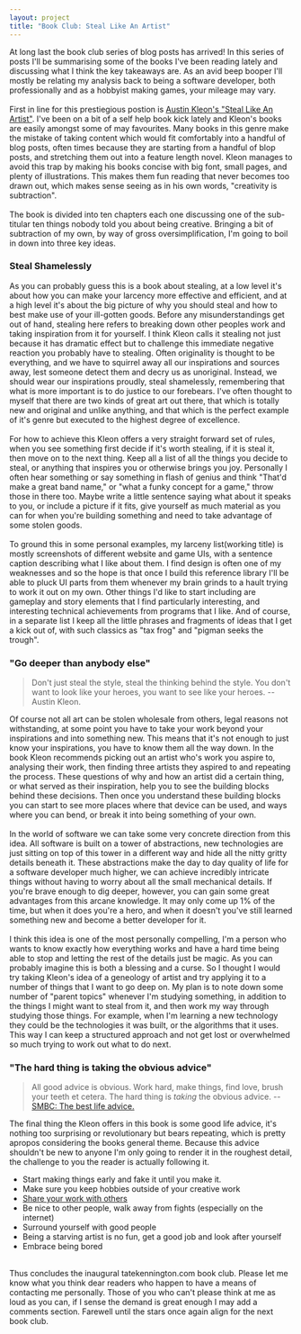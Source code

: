 ```yaml
---
layout: project
title: "Book Club: Steal Like An Artist"
---
```

At long last the book club series of blog posts has arrived! In this series of posts I'll be summarising some of the books I've been reading lately and discussing what I think the key takeaways are. As an avid beep booper I'll mostly be relating my analysis back to being a software developer, both professionally and as a hobbyist making games, your mileage may vary.
<br/><br/>
First in line for this prestiegious postion is <a href="https://austinkleon.com/steal/">Austin Kleon's "Steal Like An Artist"</a>. I've been on a bit of a self help book kick lately and Kleon's books are easily amongst some of may favourites. Many books in this genre make the mistake of taking content which would fit comfortably into a handful of blog posts, often times because they are starting from a handful of blop posts, and stretching them out into a feature length novel. Kleon manages to avoid this trap by making his books concise with big font, small pages, and plenty of illustrations. This makes them fun reading that never becomes too drawn out, which makes sense seeing as in his own words, "creativity is subtraction".
<br/><br/>
The book is divided into ten chapters each one discussing one of the sub-titular ten things nobody told you about being creative. Bringing a bit of subtraction of my own, by way of gross oversimplification, I'm going to boil in down into three key ideas.

<h3>Steal Shamelessly</h3>
As you can probably guess this is a book about stealing, at a low level it's about how you can make your larcency more effective and efficient, and at a high level it's about the big picture of why you should steal and how to best make use of your ill-gotten goods. Before any misunderstandings get out of hand, stealing here refers to breaking down other peoples work and taking inspiration from it for yourself. I think Kleon calls it stealing not just because it has dramatic effect but to challenge this immediate negative reaction you probably have to stealing. Often originality is thought to be everything, and we have to squirrel away all our inspirations and sources away, lest someone detect them and decry us as unoriginal. Instead, we should wear our inspirations proudly, steal shamelessly, remembering that what is more important is to do justice to our forebears. I've often thought to myself that there are two kinds of great art out there, that which is totally new and original and unlike anything, and that which is the perfect example of it's genre but executed to the highest degree of excellence. 
<br/><br/>
For how to achieve this Kleon offers a very straight forward set of rules, when you see something first decide if it's worth stealing, if it is steal it, then move on to the next thing. Keep all a list of all the things you decide to steal, or anything that inspires you or otherwise brings you joy. Personally I often hear something or say something in flash of genius and think "That'd make a great band name," or "what a funky concept for a game," throw those in there too. Maybe write a little sentence saying what about it speaks to you, or include a picture if it fits, give yourself as much material as you can for when you're building something and need to take advantage of some stolen goods.
<br/><br/>
To ground this in some personal examples, my larceny list(working title) is mostly screenshots of different website and game UIs, with a sentence caption describing what I like about them. I find design is often one of my weaknesses and so the hope is that once I build this reference library I'll be able to pluck UI parts from them whenever my brain grinds to a hault trying to work it out on my own. Other things I'd like to start including are gameplay and story elements that I find particularly interesting, and interesting technical achievements from programs that I like. And of course, in a separate list I keep all the little phrases and fragments of ideas that I get a kick out of, with such classics as "tax frog" and "pigman seeks the trough".
<h3>"Go deeper than anybody else"</h3>
<blockquote>
Don't just steal the style, steal the thinking behind the style. You don't want to look like your heroes, you want to see like your heroes. -- Austin Kleon.
</blockquote>
Of course not all art can be stolen wholesale from others, legal reasons not withstanding, at some point you have to take your work beyond your inspirations and into something new. This means that it's not enough to just know your inspirations, you have to know them all the way down. In the book Kleon recommends picking out an artist who's work you aspire to, analysing their work, then finding three artists they aspired to and repeating the process. These questions of why and how an artist did a certain thing, or what served as their inspiration, help you to see the building blocks behind these decisions. Then once you understand these building blocks you can start to see more places where that device can be used, and ways where you can bend, or break it into being something of your own.
<br/><br/>
In the world of software we can take some very concrete direction from this idea. All software is built on a tower of abstractions, new technologies are just sitting on top of this tower in a different way and hide all the nitty gritty details beneath it. These abstractions make the day to day quality of life for a software developer much higher, we can achieve incredibly intricate things without having to worry about all the small mechanical details. If you're brave enough to dig deeper, however, you can gain some great advantages from this arcane knowledge. It may only come up 1% of the time, but when it does you're a hero, and when it doesn't you've still learned something new and become a better developer for it.
<br/><br/>
I think this idea is one of the most personally compelling, I'm a person who wants to know exactly how everything works and have a hard time being able to stop and letting the rest of the details just be magic. As you can probably imagine this is both a blessing and a curse. So I thought I would try taking Kleon's idea of a geneology of artist and try applying it to a number of things that I want to go deep on. My plan is to note down some number of "parent topics" whenever I'm studying something, in addition to the things I might want to steal from it, and then work my way through studying those things. For example, when I'm learning a new technology they could be the technologies it was built, or the algorithms that it uses. This way I can keep a structured approach and not get lost or overwhelmed so much trying to work out what to do next.
<h3>"The hard thing is taking the obvious advice"</h3>
<blockquote cite="https://www.smbc-comics.com/comic/best-life-advice">
All good advice is obvious. Work hard, make things, find love, brush your teeth et cetera. The hard thing is <i>taking</i> the obvious advice. -- <a href="https://www.smbc-comics.com/comic/best-life-advice">SMBC: The best life advice.</a>
</blockquote >
The final thing the Kleon offers in this book is some good life advice, it's nothing too surprising or revolutionary but bears repeating, which is pretty apropos considering the books general theme. Because this advice shouldn't be new to anyone I'm only going to render it in the roughest detail, the challenge to you the reader is actually following it.
<ul>
    <li>Start making things early and fake it until you make it.</li>
    <li>Make sure you keep hobbies outside of your creative work</li>
    <li><a href="https://austinkleon.com/show-your-work/">Share your work with others</a></li>
    <li>Be nice to other people, walk away from fights (especially on the internet)</li>
    <li>Surround yourself with good people</li>
    <li>Being a starving artist is no fun, get a good job and look after yourself</li>
    <li>Embrace being bored</li>
</ul>
<br/>
Thus concludes the inaugural tatekennington.com book club. Please let me know what you think dear readers who happen to have a means of contacting me personally. Those of you who can't please think at me as loud as you can, if I sense the demand is great enough I may add a comments section. Farewell until the stars once again align for the next book club.